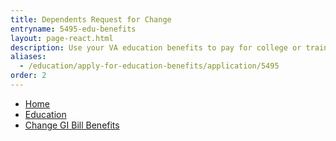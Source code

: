 ```yaml
---
title: Dependents Request for Change
entryname: 5495-edu-benefits
layout: page-react.html
description: Use your VA education benefits to pay for college or training programs. Find out which documents you’ll need to apply for benefits, and start your online application today.
aliases:
  - /education/apply-for-education-benefits/application/5495
order: 2
---
```

<nav aria-label="Breadcrumb" aria-live="polite" class="va-nav-breadcrumbs"
id="va-breadcrumbs">
  <ul class="row va-nav-breadcrumbs-list columns" id="va-breadcrumbs-list">
    <li><a href="/">Home</a></li>
    <li><a href="/education/">Education</a></li>
    <li><a aria-current="page" href="/education/change-gi-bill-benefits/">Change GI Bill Benefits</a></li>
  </ul>
</nav>
